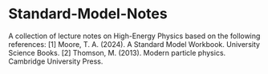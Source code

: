 # Standard-Model-Notes
A collection of lecture notes on High-Energy Physics based on the following references:
[1] Moore, T. A. (2024). A Standard Model Workbook. University Science Books.
[2] Thomson, M. (2013). Modern particle physics. Cambridge University Press.
